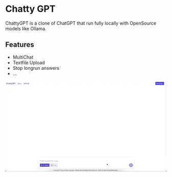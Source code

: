 # Chatty GPT

ChattyGPT is a clone of ChatGPT that run fully locally with OpenSource models like Ollama.

## Features

* MultiChat
* Textfile Upload
* Stop longrun answers
* ...

![ChattyGPT Logo](ChattyGPT.webp)
